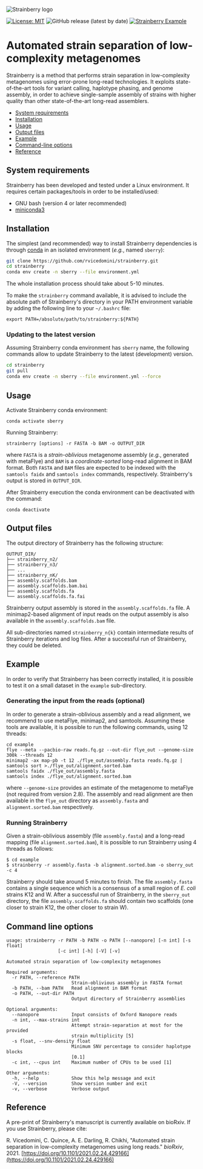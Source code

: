 ![Strainberry logo](https://github.com/rvicedomini/strainberry/raw/master/images/sberry-logo_590x142.png)

[![License: MIT](https://img.shields.io/github/license/rvicedomini/strainberry)](https://github.com/rvicedomini/strainberry/blob/master/LICENSE)
![GitHub release (latest by date)](https://img.shields.io/github/v/release/rvicedomini/strainberry)
[![Strainberry Example](https://github.com/rvicedomini/strainberry/actions/workflows/example.yml/badge.svg?branch=master)](https://github.com/rvicedomini/strainberry/actions/workflows/example.yml)

# Automated strain separation of low-complexity metagenomes

Strainberry is a method that performs strain separation in low-complexity metagenomes using error-prone long-read technologies. 
It exploits state-of-the-art tools for variant calling, haplotype phasing, and genome assembly, in order to
achieve single-sample assembly of strains with higher quality than other state-of-the-art long-read assemblers.

+ [System requirements](#system-requirements)
+ [Installation](#installation)
+ [Usage](#usage)
+ [Output files](#output-files)
+ [Example](#example)
+ [Command-line options](#command-line-options)
+ [Reference](#reference)

## System requirements

Strainberry has been developed and tested under a Linux environment.
It requires certain packages/tools in order to be installed/used: 
+ GNU bash (version 4 or later recommended)
+ [miniconda3](https://conda.io/en/latest/miniconda.html)

## Installation

The simplest (and recommended) way to install Strainberry dependencies is through [conda](https://conda.io/en/latest/miniconda.html) in an isolated environment (*e.g.*, named `sberry`):
```bash
git clone https://github.com/rvicedomini/strainberry.git
cd strainberry
conda env create -n sberry --file environment.yml
```
The whole installation process should take about 5-10 minutes.

To make the `strainberry` command available, it is advised to include the absolute path of Strainberry's directory in your PATH environment variable by adding the following line to your `~/.bashrc` file:

```
export PATH=/absolute/path/to/strainberry:${PATH}
```

### Updating to the latest version

Assuming Strainberry conda environment has `sberry` name, the following commands allow to update Strainberry to the latest (development) version.
```bash
cd strainberry
git pull
conda env create -n sberry --file environment.yml --force
```

## Usage

Activate Strainberry conda environment:
```
conda activate sberry
```

Running Strainberry:
```
strainberry [options] -r FASTA -b BAM -o OUTPUT_DIR
```

where `FASTA` is a *strain-oblivious* metagenome assembly (*e.g.*, generated with metaFlye) and `BAM` is a *coordinate-sorted* long-read alignment in BAM format.
Both `FASTA` and `BAM` files are expected to be indexed with the `samtools faidx` and `samtools index` commands, respectively.
Strainberry's output is stored in `OUTPUT_DIR`.

After Strainberry execution the conda environment can be deactivated with the command:
```
conda deactivate
```

## Output files

The output directory of Strainberry has the following structure:

```
OUTPUT_DIR/
├── strainberry_n2/
├── strainberry_n3/
├── ...
├── strainberry_nK/
├── assembly.scaffolds.bam
├── assembly.scaffolds.bam.bai
├── assembly.scaffolds.fa
└── assembly.scaffolds.fa.fai
```

Strainberry output assembly is stored in the `assembly.scaffolds.fa` file.
A minimap2-based alignment of input reads on the output assembly is also available in the `assembly.scaffolds.bam` file.

All sub-directories named `strainberry_n{k}` contain intermediate results of Strainberry iterations and log files.
After a successful run of Strainberry, they could be deleted.

## Example

In order to verify that Strainberry has been correctly installed, it is possible to test it on a small dataset in the `example` sub-directory.

### Generating the input from the reads (optional)
In order to generate a strain-oblivious assembly and a read alignment, we recommend to use metaFlye, minimap2, and samtools.
Assuming these tools are available, it is possible to run the following commands, using 12 threads:
```
cd example
flye --meta --pacbio-raw reads.fq.gz --out-dir flye_out --genome-size 300k --threads 12
minimap2 -ax map-pb -t 12 ./flye_out/assembly.fasta reads.fq.gz | samtools sort >./flye_out/alignment.sorted.bam
samtools faidx ./flye_out/assembly.fasta
samtools index ./flye_out/alignment.sorted.bam
```
where `--genome-size` provides an estimate of the metagenome to metaFlye (not required from version 2.8).
The assembly and read alignment are then available in the `flye_out` directory as `assembly.fasta` and `alignment.sorted.bam` respectively.

### Running Strainberry
Given a strain-oblivious assembly (file `assembly.fasta`) and a long-read mapping (file `alignment.sorted.bam`), it is possible to run Strainberry using 4 threads as follows:

```
$ cd example
$ strainberry -r assembly.fasta -b alignment.sorted.bam -o sberry_out -c 4
```

Strainberry should take around 5 minutes to finish. The file `assembly.fasta` contains a single sequence which is a consensus of a small region of *E. coli* strains K12 and W.
After a successful run of Strainberry, in the `sberry_out` directory, the file `assembly.scaffolds.fa` should contain two scaffolds (one closer to strain K12, the other closer to strain W).

## Command line options

```
usage: strainberry -r PATH -b PATH -o PATH [--nanopore] [-n int] [-s float]
                   [-c int] [-h] [-V] [-v]

Automated strain separation of low-complexity metagenomes

Required arguments:
  -r PATH, --reference PATH
                        Strain-oblivious assembly in FASTA format
  -b PATH, --bam PATH   Read alignment in BAM format
  -o PATH, --out-dir PATH
                        Output directory of Strainberry assemblies

Optional arguments:
  --nanopore            Input consists of Oxford Nanopore reads
  -n int, --max-strains int
                        Attempt strain-separation at most for the provided
                        strain multiplicity [5]
  -s float, --snv-density float
                        Minimum SNV percentage to consider haplotype blocks
                        [0.1]
  -c int, --cpus int    Maximum number of CPUs to be used [1]

Other arguments:
  -h, --help            Show this help message and exit
  -V, --version         Show version number and exit
  -v, --verbose         Verbose output
```

## Reference

A pre-print of Strainberry's manuscript is currently available on bioRxiv. If you use Strainberry, please cite:

R. Vicedomini, C. Quince, A. E. Darling, R. Chikhi, 
"Automated strain separation in low-complexity metagenomes using long reads."
*bioRxiv*, 2021. [https://doi.org/10.1101/2021.02.24.429166](https://doi.org/10.1101/2021.02.24.429166)

